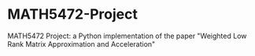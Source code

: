 # MATH5472-Project
MATH5472 Project: a Python implementation of the paper "Weighted Low Rank Matrix Approximation and Acceleration"
